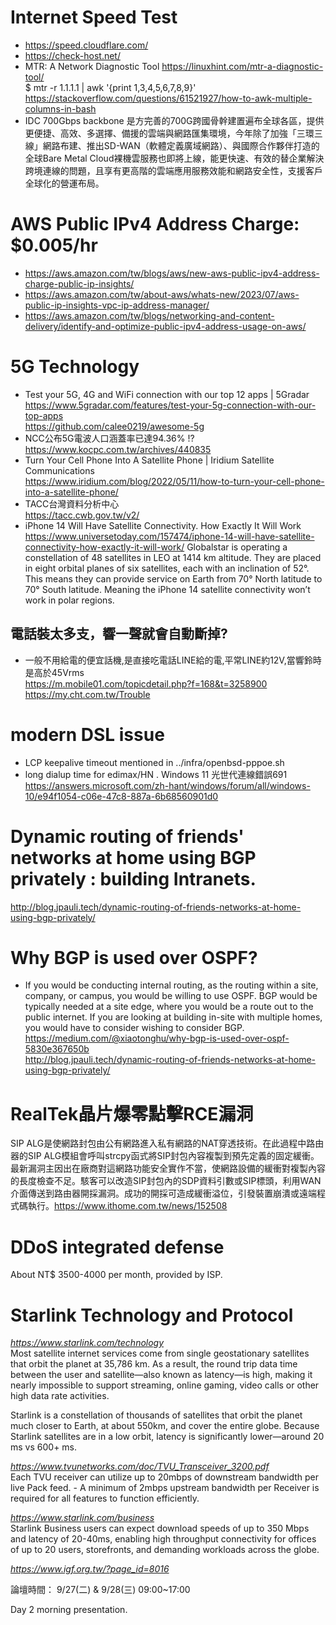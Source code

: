 # Internet Speed Test
 - https://speed.cloudflare.com/
 - https://check-host.net/
 - MTR: A Network Diagnostic Tool https://linuxhint.com/mtr-a-diagnostic-tool/
 <br> $ mtr -r 1.1.1.1 | awk '{print $1,$3,$4,$5,$6,$7,$8,$9}'
 <br> https://stackoverflow.com/questions/61521927/how-to-awk-multiple-columns-in-bash
 - IDC 700Gbps backbone
是方完善的700G跨國骨幹建置遍布全球各區，提供更便捷、高效、多選擇、備援的雲端與網路匯集環境，今年除了加強「三環三線」網路布建、推出SD-WAN（軟體定義廣域網路）、與國際合作夥伴打造的全球Bare Metal Cloud裸機雲服務也即將上線，能更快速、有效的替企業解決跨境連線的問題，且享有更高階的雲端應用服務效能和網路安全性，支援客戶全球化的營運布局。
# AWS Public IPv4 Address Charge: $0.005/hr
 - https://aws.amazon.com/tw/blogs/aws/new-aws-public-ipv4-address-charge-public-ip-insights/
 - https://aws.amazon.com/tw/about-aws/whats-new/2023/07/aws-public-ip-insights-vpc-ip-address-manager/
 - https://aws.amazon.com/tw/blogs/networking-and-content-delivery/identify-and-optimize-public-ipv4-address-usage-on-aws/
# 5G Technology
 - Test your 5G, 4G and WiFi connection with our top 12 apps | 5Gradar <br>
https://www.5gradar.com/features/test-your-5g-connection-with-our-top-apps<br>
https://github.com/calee0219/awesome-5g
 - NCC公布5G電波人口涵蓋率已達94.36% !? <br>
https://www.kocpc.com.tw/archives/440835
 - Turn Your Cell Phone Into A Satellite Phone | Iridium Satellite Communications <br>
https://www.iridium.com/blog/2022/05/11/how-to-turn-your-cell-phone-into-a-satellite-phone/
 - TACC台灣資料分析中心 <br>
https://tacc.cwb.gov.tw/v2/
 - iPhone 14 Will Have Satellite Connectivity. How Exactly It Will Work <br>
https://www.universetoday.com/157474/iphone-14-will-have-satellite-connectivity-how-exactly-it-will-work/
Globalstar is operating a constellation of 48 satellites in LEO at 1414 km altitude. They are placed in eight orbital planes of six satellites, each with an inclination of 52°. This means they can provide service on Earth from 70° North latitude to 70° South latitude. Meaning the iPhone 14 satellite connectivity won’t work in polar regions.<br>
## 電話裝太多支，響一聲就會自動斷掉? 
 - 一般不用給電的便宜話機,是直接吃電話LINE給的電,平常LINE約12V,當響鈴時是高於45Vrms
<br> https://m.mobile01.com/topicdetail.php?f=168&t=3258900
<br> https://my.cht.com.tw/Trouble
# modern DSL issue
 - LCP keepalive timeout mentioned in ../infra/openbsd-pppoe.sh
 - long dialup time for edimax/HN . Windows 11 光世代連線錯誤691
<br> https://answers.microsoft.com/zh-hant/windows/forum/all/windows-10/e94f1054-c06e-47c8-887a-6b68560901d0
# Dynamic routing of friends' networks at home using BGP privately : building Intranets.
http://blog.jpauli.tech/dynamic-routing-of-friends-networks-at-home-using-bgp-privately/
# Why BGP is used over OSPF?
- If you would be conducting internal routing, as the routing within a site, company, or campus, you would be willing to use OSPF. BGP would be typically needed at a site edge, where you would be a route out to the public internet. If you are looking at building in-site with multiple homes, you would have to consider wishing to consider BGP.
https://medium.com/@xiaotonghu/why-bgp-is-used-over-ospf-5830e367650b <br>
http://blog.jpauli.tech/dynamic-routing-of-friends-networks-at-home-using-bgp-privately/
# RealTek晶片爆零點擊RCE漏洞
SIP ALG是使網路封包由公有網路進入私有網路的NAT穿透技術。在此過程中路由器的SIP ALG模組會呼叫strcpy函式將SIP封包內容複製到預先定義的固定緩衝。最新漏洞主因出在廠商對這網路功能安全實作不當，使網路設備的緩衝對複製內容的長度檢查不足。駭客可以改造SIP封包內的SDP資料引數或SIP標頭，利用WAN介面傳送到路由器開採漏洞。成功的開採可造成緩衝溢位，引發裝置崩潰或遠端程式碼執行。https://www.ithome.com.tw/news/152508 
# DDoS integrated defense
About NT$ 3500-4000 per month, provided by ISP.
# Starlink Technology and Protocol
<i>https://www.starlink.com/technology</i><br>
Most satellite internet services come from single geostationary satellites that orbit the planet at 35,786 km. As a result, the round trip data time between the user and satellite—also known as latency—is high, making it nearly impossible to support streaming, online gaming, video calls or other high data rate activities.

Starlink is a constellation of thousands of satellites that orbit the planet much closer to Earth, at about 550km, and cover the entire globe. Because Starlink satellites are in a low orbit, latency is significantly lower—around 20 ms vs 600+ ms.

<i>https://www.tvunetworks.com/doc/TVU_Transceiver_3200.pdf</i><br>
Each TVU receiver can utilize up to 20mbps of downstream bandwidth per live Pack feed. - A minimum of 2mbps upstream bandwidth per Receiver is required for all features to function efficiently.

<i>https://www.starlink.com/business</i><br>
Starlink Business users can expect download speeds of up to 350 Mbps and latency of 20-40ms, enabling high throughput connectivity for offices of up to 20 users, storefronts, and demanding workloads across the globe.

<i>https://www.igf.org.tw/?page_id=8016</i><br>

論壇時間： 9/27(二) & 9/28(三) 09:00~17:00

Day 2 morning presentation.
